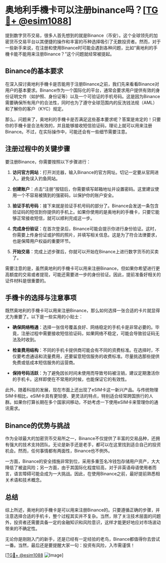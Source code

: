 # 奥地利手機卡可以注册binance吗？[[TG💪+ @esim1088](https://t.me/s/esim1088)]

提到数字货币交易，很多人首先想到的就是Binance（币安）。这个全球领先的加密货币交易平台以其便捷的操作和丰富的币种选择吸引了无数投资者。然而，对于一些新手来说，在注册和使用Binance时可能会遇到各种问题，比如“奥地利的手機卡能不能用来注册Binance？”这个问题就经常被提起。

## Binance的基本要求

在深入探讨奥地利手機卡是否能用于注册Binance之前，我们先来看看Binance对用户的基本要求。Binance作为一个国际化的平台，通常会要求用户提供有效的身份证明文件（如护照、身份证等）以及一个可验证的手机号码。这是因为Binance需要确保所有用户的合法性，同时也为了遵守全球范围内的反洗钱法规（AML）和了解你的客户（KYC）规定。

那么，问题来了，奥地利的手機卡是否满足这些基本要求呢？答案是肯定的！只要你的手機卡是合法有效的，并且能够接收短信验证码，理论上就可以用来注册Binance。不过，在实际操作中，可能还会有一些细节需要注意。

## 注册过程中的关键步骤

要注册Binance，你需要按照以下步骤进行：

1. **访问官方网站**：打开浏览器，输入Binance的官方网址。切记一定要从官网进入，避免误入钓鱼网站。
   
2. **创建账户**：点击“注册”按钮后，你需要填写邮箱地址并设置密码。这里建议使用一个不容易被猜到的强密码，以保护你的账户安全。

3. **验证手机号码**：接下来就是验证手机号码的部分了。Binance会发送一条包含验证码的短信到你提供的手机上。如果你使用的是奥地利的手機卡，只要它能够正常接收短信，就可以顺利完成这一步。

4. **完成身份验证**：在首次登录后，Binance可能会提示你进行身份验证。这时，你需要上传身份证或护照的照片，并填写相关信息。这是为了符合法律要求，也是保障用户权益的重要环节。

5. **开始交易**：完成上述步骤后，你就可以开始在Binance上进行数字货币的买卖了。

需要注意的是，虽然奥地利的手機卡可以用来注册Binance，但如果你希望进行更高额度的交易或者提现，可能还需要进一步的身份验证。因此，提前准备好相关的证件材料是很重要的。

## 手機卡的选择与注意事项

既然奥地利的手機卡可以用来注册Binance，那么如何选择一张合适的卡片就显得尤为重要了。以下是一些实用的小贴士：

- **确保网络畅通**：选择一张信号覆盖良好、网络稳定的手机卡是非常必要的。毕竟，注册过程中需要接收短信验证码，如果网络不稳定，可能会导致验证码无法及时收到。
  
- **检查费用结构**：不同的手机卡提供商可能会有不同的资费标准。在选择时，不仅要考虑通话和流量费用，还要留意短信服务的收费标准。尽量挑选那些提供免费或低成本短信服务的运营商。

- **保持号码活跃**：为了避免因长时间未使用而导致号码被注销，建议定期激活你的手机卡。这样即使在不常用的时候，也能保证它的有效性。

此外，随着科技的发展，现在市面上还出现了eSIM卡这一新兴产品。与传统物理SIM卡相比，eSIM卡具有更轻便、更灵活的特点，特别适合经常跨国旅行的人群。如果你打算长期在多个国家间移动，不妨考虑一下使用eSIM卡来管理你的通讯需求。

## Binance的优势与挑战

作为全球最大的加密货币交易所之一，Binance不仅提供了丰富的交易品种，还拥有强大的技术支持团队。无论是新手还是老手，都可以在这里找到适合自己的投资机会。然而，任何事情都有两面性，Binance也不例外。

一方面，Binance的安全措施非常到位，采用多重签名冷钱包存储用户资产，大大降低了被盗风险；另一方面，由于其国际化程度较高，对于非英语母语使用者而言，语言障碍可能会成为一大挑战。因此，在使用Binance之前，最好提前熟悉相关术语和技术概念。

## 总结

综上所述，奥地利的手機卡是可以用来注册Binance的。只要遵循正确的步骤，并注意选择合适的手机卡，整个过程其实并不复杂。当然，除了关注技术层面的问题外，投资者还需要具备一定的金融知识和风险意识，这样才能更好地应对市场波动带来的不确定性。

无论你是刚刚入门的新手，还是已经有一定经验的老鸟，Binance都值得你去尝试一番。当然，最后还是要提醒大家一句：投资有风险，入市需谨慎！

[[TG💪+ @esim1088](https://t.me/s/esim1088) ![Image](https://i.postimg.cc/4NQfJmqS/Snipaste-2025-05-13-00-14-12.png)]
